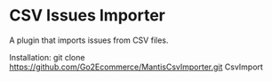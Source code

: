CSV Issues Importer
===================

A plugin that imports issues from CSV files.


Installation:
git clone https://github.com/Go2Ecommerce/MantisCsvImporter.git CsvImport

